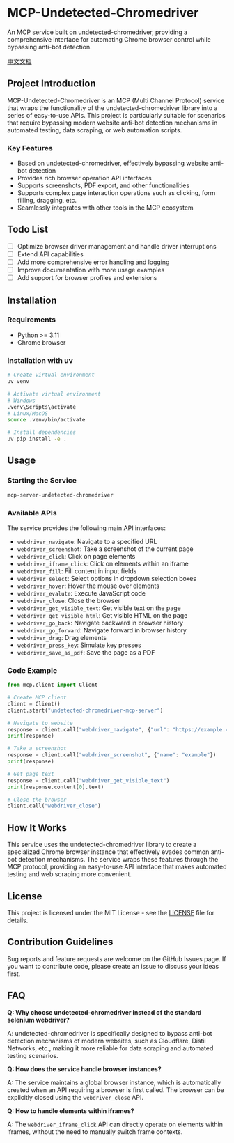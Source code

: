 # MCP-Undetected-Chromedriver

An MCP service built on undetected-chromedriver, providing a comprehensive interface for automating Chrome browser control while bypassing anti-bot detection.

[中文文档](README_ZH.md)

## Project Introduction

MCP-Undetected-Chromedriver is an MCP (Multi Channel Protocol) service that wraps the functionality of the undetected-chromedriver library into a series of easy-to-use APIs. This project is particularly suitable for scenarios that require bypassing modern website anti-bot detection mechanisms in automated testing, data scraping, or web automation scripts.

### Key Features

- Based on undetected-chromedriver, effectively bypassing website anti-bot detection
- Provides rich browser operation API interfaces
- Supports screenshots, PDF export, and other functionalities
- Supports complex page interaction operations such as clicking, form filling, dragging, etc.
- Seamlessly integrates with other tools in the MCP ecosystem

## Todo List

- [ ] Optimize browser driver management and handle driver interruptions
- [ ] Extend API capabilities
- [ ] Add more comprehensive error handling and logging
- [ ] Improve documentation with more usage examples
- [ ] Add support for browser profiles and extensions

## Installation

### Requirements

- Python >= 3.11
- Chrome browser

### Installation with uv

```bash
# Create virtual environment
uv venv

# Activate virtual environment
# Windows
.venv\Scripts\activate
# Linux/MacOS
source .venv/bin/activate

# Install dependencies
uv pip install -e .
```

## Usage

### Starting the Service

```bash
mcp-server-undetected-chromedriver
```

### Available APIs

The service provides the following main API interfaces:

- `webdriver_navigate`: Navigate to a specified URL
- `webdriver_screenshot`: Take a screenshot of the current page
- `webdriver_click`: Click on page elements
- `webdriver_iframe_click`: Click on elements within an iframe
- `webdriver_fill`: Fill content in input fields
- `webdriver_select`: Select options in dropdown selection boxes
- `webdriver_hover`: Hover the mouse over elements
- `webdriver_evalute`: Execute JavaScript code
- `webdriver_close`: Close the browser
- `webdriver_get_visible_text`: Get visible text on the page
- `webdriver_get_visible_html`: Get visible HTML on the page
- `webdriver_go_back`: Navigate backward in browser history
- `webdriver_go_forward`: Navigate forward in browser history
- `webdriver_drag`: Drag elements
- `webdriver_press_key`: Simulate key presses
- `webdriver_save_as_pdf`: Save the page as a PDF

### Code Example

```python
from mcp.client import Client

# Create MCP client
client = Client()
client.start("undetected-chromedriver-mcp-server")

# Navigate to website
response = client.call("webdriver_navigate", {"url": "https://example.com"})
print(response)

# Take a screenshot
response = client.call("webdriver_screenshot", {"name": "example"})
print(response)

# Get page text
response = client.call("webdriver_get_visible_text")
print(response.content[0].text)

# Close the browser
client.call("webdriver_close")
```

## How It Works

This service uses the undetected-chromedriver library to create a specialized Chrome browser instance that effectively evades common anti-bot detection mechanisms. The service wraps these features through the MCP protocol, providing an easy-to-use API interface that makes automated testing and web scraping more convenient.

## License

This project is licensed under the MIT License - see the [LICENSE](LICENSE) file for details.

## Contribution Guidelines

Bug reports and feature requests are welcome on the GitHub Issues page. If you want to contribute code, please create an issue to discuss your ideas first.

## FAQ

**Q: Why choose undetected-chromedriver instead of the standard selenium webdriver?**

A: undetected-chromedriver is specifically designed to bypass anti-bot detection mechanisms of modern websites, such as Cloudflare, Distil Networks, etc., making it more reliable for data scraping and automated testing scenarios.

**Q: How does the service handle browser instances?**

A: The service maintains a global browser instance, which is automatically created when an API requiring a browser is first called. The browser can be explicitly closed using the `webdriver_close` API.

**Q: How to handle elements within iframes?**

A: The `webdriver_iframe_click` API can directly operate on elements within iframes, without the need to manually switch frame contexts.
